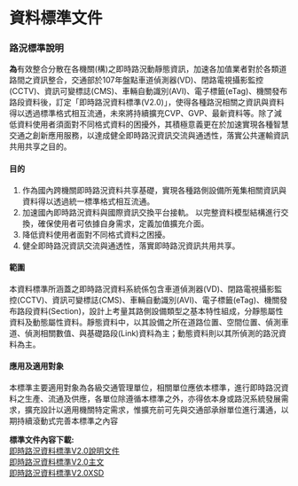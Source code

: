 # 資料標準文件

### 路況標準說明

**為**有效整合分散在各機關\(構\)之即時路況動靜態資訊，加速各加值業者對於各類道路間之資訊整合，交通部於107年盤點車道偵測器\(VD\)、閉路電視攝影監控\(CCTV\)、資訊可變標誌\(CMS\)、車輛自動識別\(AVI\)、電子標籤\(eTag\)、機關發布路段資料後，訂定「即時路況資料標準\(V2.0\)」，使得各種路況相關之資訊與資料得以透過標準格式相互流通，未來將持續擴充CVP、GVP、最新資料等。除了減低資料使用者須面對不同格式資料的困擾外，其積極意義更在於加速實現各種智慧交通之創新應用服務，以達成健全即時路況資訊交流與通透性，落實公共運輸資訊共用共享之目的。

#### **目的**

1. 作為國內跨機關即時路況資料共享基礎，實現各種路側設備所蒐集相關資訊與資料得以透過統一標準格式相互流通。
2. 加速國內即時路況資料與國際資訊交換平台接軌。 以完整資料模型結構進行交換，確保使用者可依據自身需求，定義加值擴充介面。
3. 降低資料使用者面對不同格式資料之困擾。
4. 健全即時路況資訊交流與通透性，落實即時路況資訊共用共享。

#### **範圍**

本資料標準所涵蓋之即時路況資料系統係包含車道偵測器\(VD\)、閉路電視攝影監控\(CCTV\)、資訊可變標誌\(CMS\)、車輛自動識別\(AVI\)、電子標籤\(eTag\)、機關發布路段資料\(Section\)，設計上考量其路側設備類型之基本特性組成，分靜態屬性資料及動態屬性資料。靜態資料中，以其設備之所在道路位置、空間位置、偵測車道、偵測相關數值、與基礎路段\(Link\)資料為主；動態資料則以其所偵測的路況資料為主。  
 

#### **應用及適用對象**

本標準主要適用對象為各級交通管理單位，相關單位應依本標準，進行即時路況資料之生產、流通及供應，各單位除遵循本標準之外，亦得依本身或路況系統發展需求，擴充設計以適用機關特定需求，惟擴充前可先與交通部承辦單位進行溝通，以期持續滾動式完善本標準之內容

 **標準文件內容下載:**  
[即時路況資料標準V2.0說明文件](https://drive.google.com/file/d/1iyBWjQx0eWCo8fXCkIVOl2m4zLOTQ9mB/view)  
[即時路況資料標準V2.0主文](https://drive.google.com/file/d/1PaqfOTD1NCyJOwFt3j1Rr4u3ZX7vUsFg/view)  
[即時路況資料標準V2.0XSD](https://drive.google.com/file/d/1fBTbXzyLmTSTz0fzZmNes1zYrFkmduSR/view)

